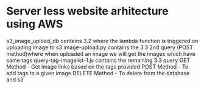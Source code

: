 # Server less website arhitecture using AWS

s3_image_upload_db contains 3.2 where the lambda function is triggered on uploading image to s3
image-upload.py contains the 3.3 2nd query (POST method)where when uploaded an image we will get the images which have same tags
query-tag-imagelist-1.js contains the remaining 3.3 query 
     GET Method - Get image links based on the tags provided
     POST Method - To add tags to a given image
     DELETE Method - To delete from the database and s3

